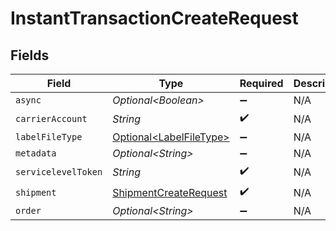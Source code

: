 # InstantTransactionCreateRequest


## Fields

| Field                                                                     | Type                                                                      | Required                                                                  | Description                                                               | Example                                                                   |
| ------------------------------------------------------------------------- | ------------------------------------------------------------------------- | ------------------------------------------------------------------------- | ------------------------------------------------------------------------- | ------------------------------------------------------------------------- |
| `async`                                                                   | *Optional\<Boolean>*                                                      | :heavy_minus_sign:                                                        | N/A                                                                       | false                                                                     |
| `carrierAccount`                                                          | *String*                                                                  | :heavy_check_mark:                                                        | N/A                                                                       | b741b99f95e841639b54272834bc478c                                          |
| `labelFileType`                                                           | [Optional\<LabelFileType>](../../models/components/LabelFileType.md)      | :heavy_minus_sign:                                                        | N/A                                                                       | PDF                                                                       |
| `metadata`                                                                | *Optional\<String>*                                                       | :heavy_minus_sign:                                                        | N/A                                                                       | Order ID #12345                                                           |
| `servicelevelToken`                                                       | *String*                                                                  | :heavy_check_mark:                                                        | N/A                                                                       | usps_priority                                                             |
| `shipment`                                                                | [ShipmentCreateRequest](../../models/components/ShipmentCreateRequest.md) | :heavy_check_mark:                                                        | N/A                                                                       |                                                                           |
| `order`                                                                   | *Optional\<String>*                                                       | :heavy_minus_sign:                                                        | N/A                                                                       | adcfdddf8ec64b84ad22772bce3ea37a                                          |